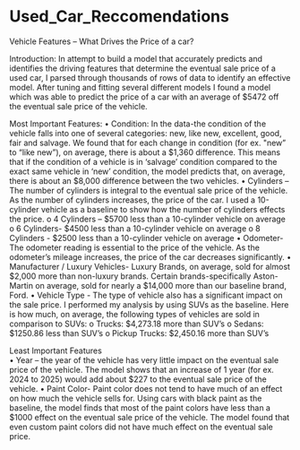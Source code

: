 # Used_Car_Reccomendations
Vehicle Features – What Drives the Price of a car?

Introduction: In attempt to build a model that accurately predicts and identifies the driving features that determine the eventual sale price of a used car, I parsed through thousands of rows of data to identify an effective model.
After tuning and fitting several different models I found a model which was able to predict the price of a car with an average of $5472 off the eventual sale price of the vehicle. 

Most Important Features:
•	Condition: In the data-the condition of the vehicle falls into one of several categories: new, like new, excellent, good, fair and salvage. We found that for each change in condition (for ex. "new” to “like new”), on average, there is about a $1,360 difference. This means that if the condition of a vehicle is in ‘salvage’ condition compared to the exact same vehicle in ‘new’ condition, the model predicts that, on average, there is about an $8,000 difference between the two vehicles.
•	Cylinders – The number of cylinders is integral to the eventual sale price of the vehicle. As the number of cylinders increases, the price of the car.
              I used a 10-cylinder vehicle as a baseline to show how the number of cylinders effects the price.
                  o	4 Cylinders – $5700 less than a 10-cylinder vehicle on average
                  o	6 Cylinders- $4500 less than a 10-cylinder vehicle on average
                  o	8 Cylinders - $2500 less than a 10-cylinder vehicle on average
•	Odometer- The odometer reading is essential to the price of the vehicle. As the odometer’s mileage increases, the price of the car decreases significantly.
•	Manufacturer / Luxury Vehicles- Luxury Brands, on average, sold for almost $2,000 more than non-luxury brands. 
                                  Certain brands-specifically Aston-Martin on average, sold for nearly a $14,000 more than our baseline brand, Ford.
•	Vehicle Type - The type of vehicle also has a significant impact on the sale price. I performed my analysis by using SUVs as the baseline. 
                  Here is how much, on average, the following types of vehicles are sold in comparison to SUVs: 
                                    o	Trucks: $4,273.18 more than SUV’s
                                    o	Sedans: $1250.86 less than SUV’s
                                    o	Pickup Trucks: $2,450.16 more than SUV’s
      
Least Important Features	
    •	Year – the year of the vehicle has very little impact on the eventual sale price of the vehicle. The model shows that an increase of 1 year (for ex. 2024 to 2025) would add about $227 to the eventual sale price of the vehicle.
    •	Paint Color- Paint color does not tend to have much of an effect on how much the vehicle sells for. Using cars with black paint as the baseline, the model finds that most of the paint colors have less than a $1000 effect on the eventual sale price of the vehicle. The model found that even custom paint colors did not have much effect on the eventual sale price.

 



